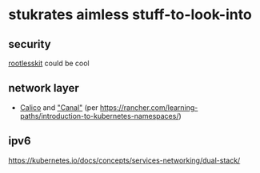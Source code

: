 # stukrates aimless stuff-to-look-into

## security

[rootlesskit](8f3bc39c-c54d-4156-958d-5571e353309b.md) could be cool

## network layer

- [Calico](https://docs.projectcalico.org/introduction/) and ["Canal"](https://docs.projectcalico.org/getting-started/kubernetes/installation/flannel) (per https://rancher.com/learning-paths/introduction-to-kubernetes-namespaces/)

## ipv6

https://kubernetes.io/docs/concepts/services-networking/dual-stack/
